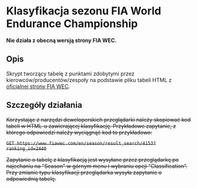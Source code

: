 # Klasyfikacja sezonu FIA World Endurance Championship

**Nie działa z obecną wersją strony FIA WEC.**

## Opis

Skrypt tworzący tabelę z punktami zdobytymi przez kierowców/producentów/zespoły na podstawie pliku tabeli HTML z [oficjalnej strony FIA WEC](https://fiawec.com).

## Szczegóły działania

~~Korzystając z narzędzi deweloperskich przeglądarki należy skopiować kod tabeli w HTML-u zawierającej klasyfikację. Przykładowe zapytanie, z którego odpowiedzi należy wyciągnąć kod to przykładowo:~~

~~``GET https://www.fiawec.com/en/season/result_search/4153?ranking_id=2440``~~

~~Zapytanie o tabelę z klasyfikacją jest wysyłane przez przeglądarkę po najechaniu na "Season" w górnym menu i wybraniu opcji "Classification". Przy zmianie typu klasyfikacji przeglądarka wysyła zapytanie o odpowiednią tabelę.~~